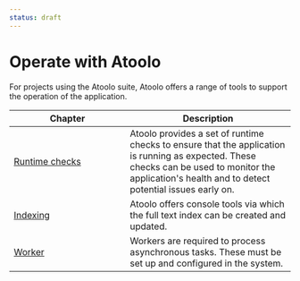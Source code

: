 ```yaml
---
status: draft
---
```


# Operate with Atoolo

For projects using the Atoolo suite, Atoolo offers a range of tools to support the operation of the application.

| <div style="width:12em">Chapter</div> | Description                                                                                                                                                                                          |
| ------------------------------------- | ---------------------------------------------------------------------------------------------------------------------------------------------------------------------------------------------------- |
| [Runtime checks](runtime-checks.md)   | Atoolo provides a set of runtime checks to ensure that the application is running as expected. These checks can be used to monitor the application's health and to detect potential issues early on. |
| [Indexing](indexing.md)               | Atoolo offers console tools via which the full text index can be created and updated.                                                                                                                |
| [Worker](worker.md)                   | Workers are required to process asynchronous tasks. These must be set up and configured in the system.                                                                                               |
